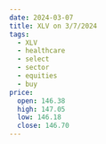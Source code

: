 ```yaml
---
date: 2024-03-07
title: XLV on 3/7/2024
tags: 
  - XLV
  - healthcare
  - select
  - sector
  - equities
  - buy
price:
  open: 146.38
  high: 147.05
  low: 146.18
  close: 146.70
---
```

<div class="post">
<snapshot-grid 
    :reports="['2024/03/06/CTA/XLV', '2024/03/07/CTA/XLV', '2024/03/07/MTP/XLV']"
    chart="2024/03/07/Chart/XLV"
/>
<p>

</p>
<p>

</p>
</div>
